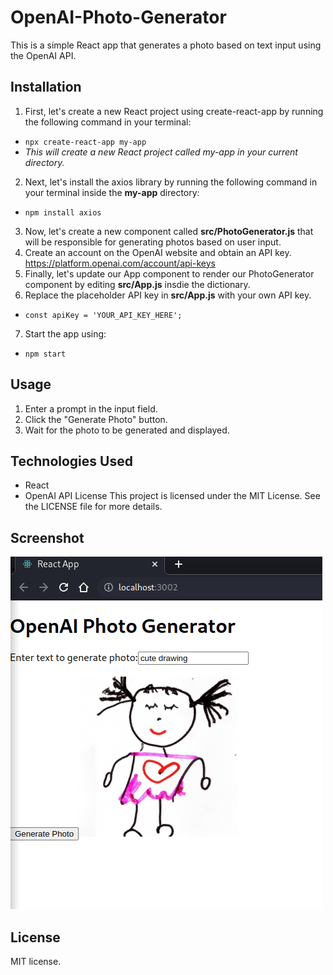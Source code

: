 # OpenAI-Photo-Generator
This is a simple React app that generates a photo based on text input using the OpenAI API.

## Installation
1. First, let's create a new React project using create-react-app by running the following command in your terminal:
- `npx create-react-app my-app`
- *This will create a new React project called my-app in your current directory.*
2. Next, let's install the axios library by running the following command in your terminal inside the **my-app** directory:
- `npm install axios`
3. Now, let's create a new component called **src/PhotoGenerator.js** that will be responsible for generating photos based on user input.
4. Create an account on the OpenAI website and obtain an API key.
https://platform.openai.com/account/api-keys
5. Finally, let's update our App component to render our PhotoGenerator component by editing **src/App.js** insdie the dictionary.
6. Replace the placeholder API key in **src/App.js** with your own API key.
- `const apiKey = 'YOUR_API_KEY_HERE';`
7. Start the app using: 
- `npm start`

## Usage
1. Enter a prompt in the input field.
2. Click the "Generate Photo" button.
3. Wait for the photo to be generated and displayed.

## Technologies Used
- React
- OpenAI API
License
This project is licensed under the MIT License. See the LICENSE file for more details.

## Screenshot
![This is an image](https://github.com/ajee10x/OpenAI-Photo-Generator/blob/main/Screenshot.png)



## License
MIT license.
